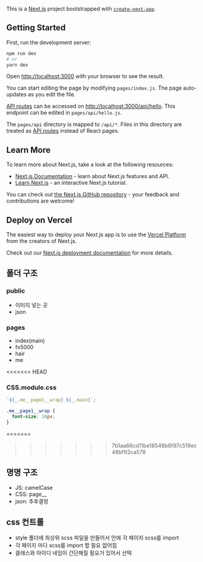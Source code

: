 This is a [Next.js](https://nextjs.org/) project bootstrapped with [`create-next-app`](https://github.com/vercel/next.js/tree/canary/packages/create-next-app).

## Getting Started

First, run the development server:

```bash
npm run dev
# or
yarn dev
```

Open [http://localhost:3000](http://localhost:3000) with your browser to see the result.

You can start editing the page by modifying `pages/index.js`. The page auto-updates as you edit the file.

[API routes](https://nextjs.org/docs/api-routes/introduction) can be accessed on [http://localhost:3000/api/hello](http://localhost:3000/api/hello). This endpoint can be edited in `pages/api/hello.js`.

The `pages/api` directory is mapped to `/api/*`. Files in this directory are treated as [API routes](https://nextjs.org/docs/api-routes/introduction) instead of React pages.

## Learn More

To learn more about Next.js, take a look at the following resources:

- [Next.js Documentation](https://nextjs.org/docs) - learn about Next.js features and API.
- [Learn Next.js](https://nextjs.org/learn) - an interactive Next.js tutorial.

You can check out [the Next.js GitHub repository](https://github.com/vercel/next.js/) - your feedback and contributions are welcome!

## Deploy on Vercel

The easiest way to deploy your Next.js app is to use the [Vercel Platform](https://vercel.com/new?utm_medium=default-template&filter=next.js&utm_source=create-next-app&utm_campaign=create-next-app-readme) from the creators of Next.js.

Check out our [Next.js deployment documentation](https://nextjs.org/docs/deployment) for more details.

## 폴더 구조

### public

- 이미지 넣는 곳
- json

### pages

- index(main)
- fx5000
- hair
- me

<<<<<<< HEAD
### CSS.module.css

```js
`${_.me__page1__wrap} ${_.main}`;
```

```css
.me__page1__wrap {
  font-size: 16px;
}
```

=======
>>>>>>> 7b1aa66cd11be18548b6f97c519ec48bf92ca578
## 명명 구조

- JS: camelCase
- CSS: page\_\_
- json: 추후결정

## css 컨트롤

- style 폴더에 최상위 scss 파일을 만들어서 안에 각 페이지 scss를 import
- 각 페이지 마다 scss를 import 할 필요 없어짐
- 클래스와 아이디 네임이 간단해질 필요가 있어서 선택
